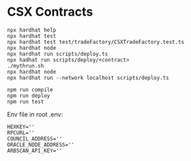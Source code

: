 # CSX Contracts


```shell
npx hardhat help
npx hardhat test
npx hardhat test test/tradeFactory/CSXTradeFactory.test.ts
npx hardhat node
npx hardhat run scripts/deploy.ts
npx hadhat run scripts/deploy/<contract>
./mythrun.sh
npx hardhat node
npx hardhat run --network localhost scripts/deploy.ts
```

```shell
npm run compile
npm run deploy
npm run test
```

Env file in root .env:
```shell
HEXKEY=''
RPCURL=''
COUNCIL_ADDRESS=''
ORACLE_NODE_ADDRESS=''
ARBSCAN_API_KEY=''
```